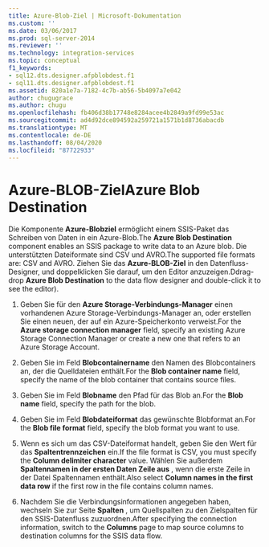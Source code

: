 ```yaml
---
title: Azure-Blob-Ziel | Microsoft-Dokumentation
ms.custom: ''
ms.date: 03/06/2017
ms.prod: sql-server-2014
ms.reviewer: ''
ms.technology: integration-services
ms.topic: conceptual
f1_keywords:
- sql12.dts.designer.afpblobdest.f1
- sql11.dts.designer.afpblobdest.f1
ms.assetid: 820a1e7a-7182-4c7b-ab56-5b4097a7e042
author: chugugrace
ms.author: chugu
ms.openlocfilehash: fb406d38b17748e8284acee4b2849a9fd99e53ac
ms.sourcegitcommit: ad4d92dce894592a259721a1571b1d8736abacdb
ms.translationtype: MT
ms.contentlocale: de-DE
ms.lasthandoff: 08/04/2020
ms.locfileid: "87722933"
---
```

# <a name="azure-blob-destination"></a><span data-ttu-id="cd81a-102">Azure-BLOB-Ziel</span><span class="sxs-lookup"><span data-stu-id="cd81a-102">Azure Blob Destination</span></span>
  <span data-ttu-id="cd81a-103">Die Komponente **Azure-Blobziel** ermöglicht einem SSIS-Paket das Schreiben von Daten in ein Azure-Blob.</span><span class="sxs-lookup"><span data-stu-id="cd81a-103">The **Azure Blob Destination** component enables an SSIS package to write data to an Azure blob.</span></span> <span data-ttu-id="cd81a-104">Die unterstützten Dateiformate sind CSV und AVRO.</span><span class="sxs-lookup"><span data-stu-id="cd81a-104">The supported file formats are: CSV and AVRO.</span></span> <span data-ttu-id="cd81a-105">Ziehen Sie das **Azure-BLOB-Ziel** in den Datenfluss-Designer, und doppelklicken Sie darauf, um den Editor anzuzeigen.</span><span class="sxs-lookup"><span data-stu-id="cd81a-105">Ddrag-drop **Azure Blob Destination** to the data flow designer and double-click it to see the editor).</span></span>  
  
1.  <span data-ttu-id="cd81a-106">Geben Sie für den **Azure Storage-Verbindungs-Manager** einen vorhandenen Azure Storage-Verbindungs-Manager an, oder erstellen Sie einen neuen, der auf ein Azure-Speicherkonto verweist.</span><span class="sxs-lookup"><span data-stu-id="cd81a-106">For the **Azure storage connection manager** field, specify an existing Azure Storage Connection Manager or create a new one that refers to an Azure Storage Account.</span></span>  
  
2.  <span data-ttu-id="cd81a-107">Geben Sie im Feld **Blobcontainername** den Namen des Blobcontainers an, der die Quelldateien enthält.</span><span class="sxs-lookup"><span data-stu-id="cd81a-107">For the **Blob container name** field, specify the name of the blob container that contains source files.</span></span>  
  
3.  <span data-ttu-id="cd81a-108">Geben Sie im Feld **Blobname** den Pfad für das Blob an.</span><span class="sxs-lookup"><span data-stu-id="cd81a-108">For the **Blob name** field, specify the path for the blob.</span></span>  
  
4.  <span data-ttu-id="cd81a-109">Geben Sie im Feld **Blobdateiformat** das gewünschte Blobformat an.</span><span class="sxs-lookup"><span data-stu-id="cd81a-109">For the **Blob file format** field, specify the blob format you want to use.</span></span>  
  
5.  <span data-ttu-id="cd81a-110">Wenn es sich um das CSV-Dateiformat handelt, geben Sie den Wert für das **Spaltentrennzeichen** ein.</span><span class="sxs-lookup"><span data-stu-id="cd81a-110">If the file format is CSV, you must specify the **Column delimiter character** value.</span></span> <span data-ttu-id="cd81a-111">Wählen Sie außerdem **Spaltennamen in der ersten Daten Zeile aus** , wenn die erste Zeile in der Datei Spaltennamen enthält.</span><span class="sxs-lookup"><span data-stu-id="cd81a-111">Also  select **Column names in the first data row** if the first row in the file contains column names.</span></span>  
  
6.  <span data-ttu-id="cd81a-112">Nachdem Sie die Verbindungsinformationen angegeben haben, wechseln Sie zur Seite **Spalten** , um Quellspalten zu den Zielspalten für den SSIS-Datenfluss zuzuordnen.</span><span class="sxs-lookup"><span data-stu-id="cd81a-112">After specifying the connection information, switch to the **Columns** page to map source columns to destination columns for the SSIS data flow.</span></span>  
  
  
